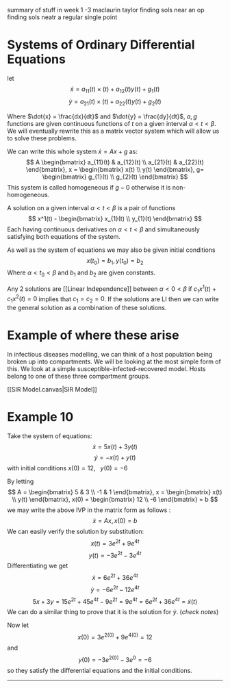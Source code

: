 
summary of stuff in week 1 -3
maclaurin
taylor
finding sols near an op
finding sols neatr a regular single point


# Systems of Ordinary Differential Equations

let $$
\dot{x} =a_{11}(t)\times(t) + a_{12}(t)y(t) + g_{1}(t)
$$
$$
\dot{y} =a_{21}(t)\times(t) + a_{22}(t)y(t) + g_{2}(t)
$$

Where $\dot{x} = \frac{dx}{dt}$ and $\dot{y} = \frac{dy}{dt}$, $a,g$ functions are given continuous functions of $t$ on a given interval $\alpha < t < \beta$. We will eventually rewrite this as a matrix vector system which will allow us to solve these problems.

We can write this whole system $\dot{x} = Ax + g$ as:
$$
A \begin{bmatrix}
a_{11}(t) & a_{12}(t) \\
a_{21}(t) & a_{22}(t)
\end{bmatrix}, x = \begin{bmatrix}
x(t) \\
y(t)
\end{bmatrix}, g= \begin{bmatrix}
g_{1}(t) \\
g_{2}(t)
\end{bmatrix}
$$
This system is called homogeneous if $g - 0$ otherwise it is non-homogeneous.

A solution on a given interval $\alpha < t < \beta$ is a pair of functions $$
x^1(t) - \begin{bmatrix}
x_{1}(t) \\
y_{1}(t)
\end{bmatrix}
$$
Each having continuous derivatives on $\alpha < t<\beta$ and simultaneously satisfying both equations of the system.

As well as the system of equations we may also be given initial conditions $$
x(t_{0}) = b_{1}, y(t_{0}) = b_{2}
$$
Where $\alpha < t_{0} <\beta$ and $b_{1}$ and $b_{2}$ are given constants.

Any 2 solutions are [[Linear Independence]] between $\alpha < 0 < \beta$ if $c_{1}x^{1}(t) + c_{1}x^{2}(t) = 0$ implies that $c_{1}=c_{2}=0$.
If the solutions are LI then we can write the general solution as a combination of these solutions.
# Example of where these arise

In infectious diseases modelling, we can think of a host population being broken up into compartments. We will be looking at the most simple form of this.
We look at a simple susceptible-infected-recovered model. Hosts belong to one of these three compartment groups.

[[SIR Model.canvas|SIR Model]]


# Example 10

Take the system of equations:
$$
\dot{x} = 5x(t) + 3y(t)
$$
$$
\dot{y} = -x(t) + y(t)
$$
with initial conditions $x(0) = 12, \ \ \ y(0) = -6$

By letting $$
A = \begin{bmatrix}
5  & 3 \\
-1  &  1
\end{bmatrix}, x = \begin{bmatrix}
x(t) \\
y(t)
\end{bmatrix}, x(0) = \begin{bmatrix}
12  \\
-6
\end{bmatrix} = b
$$
we may write the above IVP in the matrix form as follows : $$
\dot{x} = Ax, x(0) = b
$$
We can easily verify the solution by substitution: 
$$
x(t) = 3e^{2t} + 9e^{4t}
$$ $$
y(t) = -3e^{2t} - 3e^{4t}
$$
Differentiating we get $$
\dot{x} = 6e^{2t} + 36e^{4t}
$$ $$
\dot{y} = -6e^{2t} - 12e^{4t}
$$
$$
5x + 3y = 15e^{2t} + 45e^{4t} - 9e^{2t} = 9e^{4t} = 6e^{2t} + 36e^{4t} = \dot{x}(t)
$$
We can do a similar thing to prove that it is the solution for $\dot{y}$. (_check notes_)

Now let $$
x(0) = 3e^{2(0)} + 9e^{4(0)} = 12
$$
and $$
y(0) = -3e^{2(0)} - 3e^0 = -6
$$
so they satisfy the differential equations and the initial conditions. 

---
